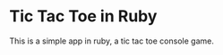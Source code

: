 Tic Tac Toe in Ruby
===================

This is a simple app in ruby, a tic tac toe console game. 

